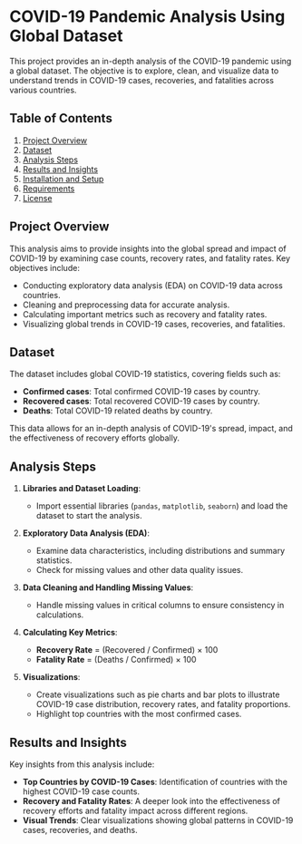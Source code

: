 # COVID-19 Pandemic Analysis Using Global Dataset

This project provides an in-depth analysis of the COVID-19 pandemic using a global dataset. The objective is to explore, clean, and visualize data to understand trends in COVID-19 cases, recoveries, and fatalities across various countries.

## Table of Contents
1. [Project Overview](#project-overview)
2. [Dataset](#dataset)
3. [Analysis Steps](#analysis-steps)
4. [Results and Insights](#results-and-insights)
5. [Installation and Setup](#installation-and-setup)
6. [Requirements](#requirements)
7. [License](#license)

## Project Overview

This analysis aims to provide insights into the global spread and impact of COVID-19 by examining case counts, recovery rates, and fatality rates. Key objectives include:
- Conducting exploratory data analysis (EDA) on COVID-19 data across countries.
- Cleaning and preprocessing data for accurate analysis.
- Calculating important metrics such as recovery and fatality rates.
- Visualizing global trends in COVID-19 cases, recoveries, and fatalities.

## Dataset

The dataset includes global COVID-19 statistics, covering fields such as:
- **Confirmed cases**: Total confirmed COVID-19 cases by country.
- **Recovered cases**: Total recovered COVID-19 cases by country.
- **Deaths**: Total COVID-19 related deaths by country.

This data allows for an in-depth analysis of COVID-19's spread, impact, and the effectiveness of recovery efforts globally.

## Analysis Steps

1. **Libraries and Dataset Loading**:
   - Import essential libraries (`pandas`, `matplotlib`, `seaborn`) and load the dataset to start the analysis.

2. **Exploratory Data Analysis (EDA)**:
   - Examine data characteristics, including distributions and summary statistics.
   - Check for missing values and other data quality issues.

3. **Data Cleaning and Handling Missing Values**:
   - Handle missing values in critical columns to ensure consistency in calculations.

4. **Calculating Key Metrics**:
   - **Recovery Rate** = (Recovered / Confirmed) × 100
   - **Fatality Rate** = (Deaths / Confirmed) × 100

5. **Visualizations**:
   - Create visualizations such as pie charts and bar plots to illustrate COVID-19 case distribution, recovery rates, and fatality proportions.
   - Highlight top countries with the most confirmed cases.

## Results and Insights

Key insights from this analysis include:
- **Top Countries by COVID-19 Cases**: Identification of countries with the highest COVID-19 case counts.
- **Recovery and Fatality Rates**: A deeper look into the effectiveness of recovery efforts and fatality impact across different regions.
- **Visual Trends**: Clear visualizations showing global patterns in COVID-19 cases, recoveries, and deaths.

